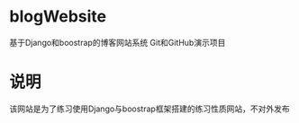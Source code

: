 # blogWebsite
基于Django和boostrap的博客网站系统
Git和GitHub演示项目

# 说明
该网站是为了练习使用Django与boostrap框架搭建的练习性质网站，不对外发布
